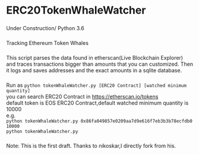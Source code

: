 # ERC20TokenWhaleWatcher
### 
Under Construction/ Python 3.6
### 
Tracking Ethereum Token Whales<br />
### 
This script parses the data found in etherscan(Live Blockchain Explorer) and traces transactions bigger than amounts that you can customized. Then it logs and saves addresses and the exact amounts in a sqlite database.<br />
###
Run as ```python tokenWhaleWatcher.py [ERC20 Contract] [watched minimum quantity]```<br />
you can search ERC20 Contract in https://etherscan.io/tokens<br />
default token is EOS ERC20 Contract,default watched minimum quantity is 10000<br />
e.g.<br />
```python tokenWhaleWatcher.py 0x86fa049857e0209aa7d9e616f7eb3b3b78ecfdb0 10000```<br />
```python tokenWhaleWatcher.py```<br />

### 
Note: This is the first draft. Thanks to nikoskar,I directly fork from his.

